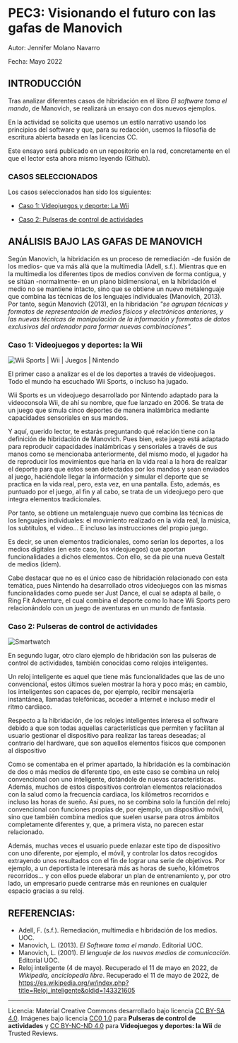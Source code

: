 # PEC3: Visionando el futuro con las gafas de Manovich

Autor: Jennifer Molano Navarro

Fecha: Mayo 2022

## INTRODUCCIÓN

Tras analizar diferentes casos de hibridación en el libro *El software toma el mando*, de Manovich, se realizará un ensayo con dos nuevos ejemplos.

En la actividad se solicita que usemos un estilo narrativo usando los principios del software y que, para su redacción, usemos la filosofía de escritura abierta basada en las licencias CC. 

Este ensayo será publicado en un repositorio en la red, concretamente en el que el lector esta ahora mismo leyendo (Github).

### CASOS SELECCIONADOS

Los casos seleccionados han sido los siguientes:
- [Caso 1: Videojuegos y deporte: La Wii](#head1)

- [Caso 2: Pulseras de control de actividades](#head2)


## ANÁLISIS BAJO LAS GAFAS DE MANOVICH

Según Manovich, la hibridación es un proceso de remediación -de fusión de los medios- que va más allá que la multimedia (Adell, s.f.). Mientras que en la multimedia los diferentes tipos de medios conviven de forma contigua, y se sitúan -normalmente- en un plano bidimensional, en la hibridación el medio no se mantiene intacto, sino que se obtiene un nuevo metalenguaje que combina las técnicas de los lenguajes individuales (Manovich, 2013). Por tanto, según Manovich (2013), en la hibridación *"se agrupan técnicas y formatos de representación de medios físicos y electrónicos anteriores, y las nuevas técnicas de manipulación de la información y formatos de datos exclusivos del ordenador para formar nuevas combinaciones".*


### <a name="head1">Caso 1: Videojuegos y deportes: la Wii</a>
![Wii Sports | Wii | Juegos | Nintendo](https://fs-prod-cdn.nintendo-europe.com/media/images/10_share_images/games_15/wii_24/SI_Wii_WiiSports_NintendoSelects_image1600w.jpg)

El primer caso a analizar es el de los deportes a través de videojuegos. Todo el mundo ha escuchado Wii Sports, o incluso ha jugado. 

Wii Sports es un videojuego desarrollado por Nintendo adaptado para la videoconsola Wii, de ahí su nombre, que fue lanzado en 2006. Se trata de un juego que simula cinco deportes de manera inalámbrica mediante capacidades sensoriales en sus mandos. 

Y aquí, querido lector, te estarás preguntando qué relación tiene con la definición de hibridación de Manovich. Pues bien, este juego está adaptado para reproducir capacidades inalámbricas y sensoriales a través de sus manos como se mencionaba anteriormente, del mismo modo, el jugador ha de reproducir los movimientos que haría en la vida real a la hora de realizar el deporte para que estos sean detectados por los mandos y sean enviados al juego, haciéndole llegar la información y simular el deporte que se practica en la vida real, pero, esta vez, en una pantalla. Esto, además, es puntuado por el juego, al fin y al cabo, se trata de un videojuego pero que integra elementos tradicionales. 

Por tanto, se obtiene un metalenguaje nuevo que combina las técnicas de los lenguajes individuales: el movimiento realizado en la vida real, la música, los subtítulos, el video... E incluso las instrucciones del propio juego.

Es decir, se unen elementos tradicionales, como serían los deportes, a los medios digitales (en este caso, los videojuegos) que aportan funcionalidades a dichos elementos.  Con ello, se da pie una nueva Gestalt de medios (ídem).

Cabe destacar que no es el único caso de hibridación relacionado con esta temática, pues Nintendo ha desarrollado otros videojuegos con las mismas funcionalidades como puede ser Just Dance, el cual se adapta al baile, o Ring Fit Adventure, el cual combina el deporte como lo hace Wii Sports pero relacionándolo con un juego de aventuras en un mundo de fantasía. 


### <a name="head2">Caso 2: Pulseras de control de actividades</a>
![Smartwatch](https://upload.wikimedia.org/wikipedia/commons/thumb/b/b0/Smartwatch-828786.jpg/1200px-Smartwatch-828786.jpg?20160128080415)

En segundo lugar, otro claro ejemplo de hibridación son las pulseras de control de actividades, también conocidas como relojes inteligentes.

Un reloj inteligente es aquel que tiene más funcionalidades que las de uno convencional, estos últimos suelen mostrar la hora y poco más; en cambio, los inteligentes son capaces de, por ejemplo, recibir mensajería instantánea, llamadas telefónicas, acceder a internet e incluso medir el ritmo cardiaco.

Respecto a la hibridación, de los relojes inteligentes interesa el software debido a que son todas aquellas características que permiten y facilitan al usuario gestionar el dispositivo para realizar las tareas deseadas; al contrario del hardware, que son aquellos elementos físicos que componen al dispositivo

Como se comentaba en el primer apartado, la hibridación es la combinación de dos o más medios de diferente tipo, en este caso se combina un reloj convencional con uno inteligente, dotándole de nuevas características. Además, muchos de estos dispositivos controlan elementos relacionados con la salud como la frecuencia cardiaca, los kilómetros recorridos e incluso las horas de sueño. Así pues, no se combina solo la función del reloj convencional con funciones propias de, por ejemplo, un dispositivo móvil, sino que también combina medios que suelen usarse para otros ámbitos completamente diferentes y, que, a primera vista, no parecen estar relacionado. 

Además, muchas veces el usuario puede enlazar este tipo de dispositivo con uno diferente, por ejemplo, el móvil, y controlar los datos recogidos extrayendo unos resultados con el fin de lograr una serie de objetivos. Por ejemplo, a un deportista le interesará más as horas de sueño, kilómetros recorridos... y con ellos puede elaborar un plan de entrenamiento y, por otro lado, un empresario puede centrarse más en reuniones en cualquier espacio gracias a su reloj.


## REFERENCIAS:
- Adell, F. (s.f.). Remediación, multimedia e hibridación de los medios. UOC.
- Manovich, L. (2013). *El Software toma el mando*. Editorial UOC.
- Manovich, L. (2001). *El lenguaje de los nuevos medios de comunicación*. Editorial UOC.
- Reloj inteligente (4 de mayo). Recuperado el 11 de mayo en 2022, de *Wikipedia, enciclopedia libre*. Recuperado el 11 de mayo de 2022, de https://es.wikipedia.org/w/index.php?title=Reloj_inteligente&oldid=143321605

---

Licencia: Material Creative Commons desarrollado bajo licencia [CC BY-SA 4.0](https://creativecommons.org/licenses/by-sa/4.0/deed.es). Imágenes bajo licencia [CC0 1.0](https://creativecommons.org/publicdomain/zero/1.0/deed.en) para **Pulseras de control de actividades** y [CC BY-NC-ND 4.0](https://creativecommons.org/licenses/by-nc-nd/4.0/) para **Videojuegos y deportes: la Wii** de Trusted Reviews.

